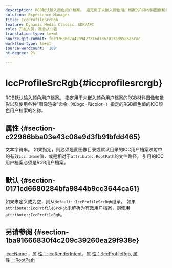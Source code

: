 ```yaml
---
description: RGB默认输入颜色用户档案。 指定用于未嵌入颜色用户档案的RGB材料图像和晕影以及使用各种“图像渲染”命令（如bgc=和color=）指定的RGB颜色值的ICC颜色用户档案的名称。
solution: Experience Manager
title: IccProfileSrcRgb
feature: Dynamic Media Classic，SDK/API
role: 开发人员，商业从业者
translation-type: tm+mt
source-git-commit: f6c97606d7a4209427316d7367013ad9585a5cae
workflow-type: tm+mt
source-wordcount: '169'
ht-degree: 2%

---
```



# IccProfileSrcRgb{#iccprofilesrcrgb}

RGB默认输入颜色用户档案。 指定用于未嵌入颜色用户档案的RGB材料图像和晕影以及使用各种“图像渲染”命令（如bgc=和color=）指定的RGB颜色值的ICC颜色用户档案的名称。

## 属性 {#section-c22966bba03e43c08e9d3fb91bfdd465}

文本字符串。 如果指定，则必须是此图像目录或默认目录的ICC用户档案映射中的有效`icc::Name`值，或是相对于`attribute::RootPath`的文件路径。 引用的ICC用户档案必须是RGB用户档案。

## 默认 {#section-0171cd6680284bfa9844b9cc3644ca61}

如果未定义或为空，则从`default::IccProfileSrcRgb`继承。 如果`attribute::IccProfileSrcRgb`未解析为有效用户档案，则使用`attribute::IccProfileRgb`。

## 另请参阅 {#section-1ba91666830f4c209c39260ea29f938e}

[icc::Name](../../../../../ir-api/material-cat/image-rendering-api-ref/c-ir-material-catalog/c-ir-icc-profile-map-reference/r-ir-name-icc.md#reference-7a293ede360e433782575f8f6a562ac2) ，属 [性：:IccRenderIntent](../../../../../ir-api/material-cat/image-rendering-api-ref/c-ir-material-catalog/c-ir-attributes-reference/r-ir-iccrenderintent.md#reference-3b80b7a4c25545a593c5076f318b5c40)，属 [性：:IccProfileRgb](../../../../../ir-api/material-cat/image-rendering-api-ref/c-ir-material-catalog/c-ir-attributes-reference/r-ir-iccprofilergb.md#reference-cdaad25b155646ffa382d722fd324b30), [属性：:RootPath](../../../../../ir-api/material-cat/image-rendering-api-ref/c-ir-material-catalog/c-ir-attributes-reference/r-ir-rootpath.md#reference-a4d7c96b62e14fcbad1740c702f160f3)
